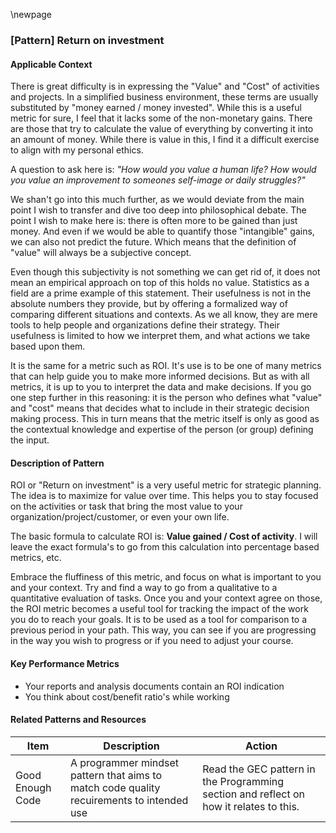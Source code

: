 
\newpage

### [Pattern] Return on investment

#### Applicable Context

There is great difficulty is in expressing the "Value" and "Cost" of activities and projects.
In a simplified business environment, these terms are usually substituted by "money earned / money invested". While this is a useful metric for sure, I feel that it lacks some of the non-monetary gains. There are those that try to calculate the value of everything by converting it into an amount of money. While there is value in this, I find it a difficult exercise to align with my personal ethics.

A question to ask here is: _"How would you value a human life? How would you value an improvement to someones self-image or daily struggles?"_

We shan't go into this much further, as we would deviate from the main point I wish to transfer and dive too deep into philosophical debate. The point I wish to make here is: there is often more to be gained than just money. And even if we would be able to quantify those "intangible" gains, we can also not predict the future. Which means that the definition of "value" will always be a subjective concept.

Even though this subjectivity is not something we can get rid of, it does not mean an empirical approach on top of this holds no value. Statistics as a field are a prime example of this statement. Their usefulness is not in the absolute numbers they provide, but by offering a formalized way of comparing different situations and contexts. As we all know, they are mere tools to help people and organizations define their strategy. Their usefulness is limited to how we interpret them, and what actions we take based upon them.

It is the same for a metric such as ROI. It's use is to be one of many metrics that can help guide you to make more informed decisions. But as with all metrics, it is up to you to interpret the data and make decisions. If you go one step further in this reasoning: it is the person who defines what "value" and "cost" means that decides what to include in their strategic decision making process.
This in turn means that the metric itself is only as good as the contextual knowledge and expertise of the person (or group) defining the input.

#### Description of Pattern

ROI or "Return on investment" is a very useful metric for strategic planning.
The idea is to maximize for value over time. This helps you to stay focused on the activities or task that bring the most value to your organization/project/customer, or even your own life.

The basic formula to calculate ROI is: **Value gained / Cost of activity**.
I will leave the exact formula's to go from this calculation into percentage based metrics, etc.

Embrace the fluffiness of this metric, and focus on what is important to you and your context. Try and find a way to go from a qualitative to a quantitative evaluation of tasks. Once you and your context agree on those, the ROI metric becomes a useful tool for tracking the impact of the work you do to reach your goals. It is to be used as a tool for comparison to a previous period in your path. This way, you can see if you are progressing in the way you wish to progress or if you need to adjust your course.


#### Key Performance Metrics

- Your reports and analysis documents contain an ROI indication
- You think about cost/benefit ratio's while working


#### Related Patterns and Resources

| Item | Description | Action |
|---|---|---|
| Good Enough Code | A programmer mindset pattern that aims to match code quality recuirements to intended use | Read the GEC pattern in the Programming section and reflect on how it relates to this. |
